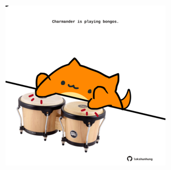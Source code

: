 <!-- built at 24/10/2021, 24:16:24 UTC -->
<p align="center">
  <img width="500" height="500" src="./ReadmeImage.svg">
</p>
